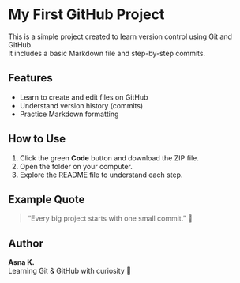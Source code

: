 # My First GitHub Project

This is a simple project created to learn version control using Git and GitHub.  
It includes a basic Markdown file and step-by-step commits.

## Features
- Learn to create and edit files on GitHub
- Understand version history (commits)
- Practice Markdown formatting

## How to Use
1. Click the green **Code** button and download the ZIP file.
2. Open the folder on your computer.
3. Explore the README file to understand each step.

## Example Quote
> “Every big project starts with one small commit.” 🚀

## Author
**Asna K.**  
Learning Git & GitHub with curiosity 🌱
